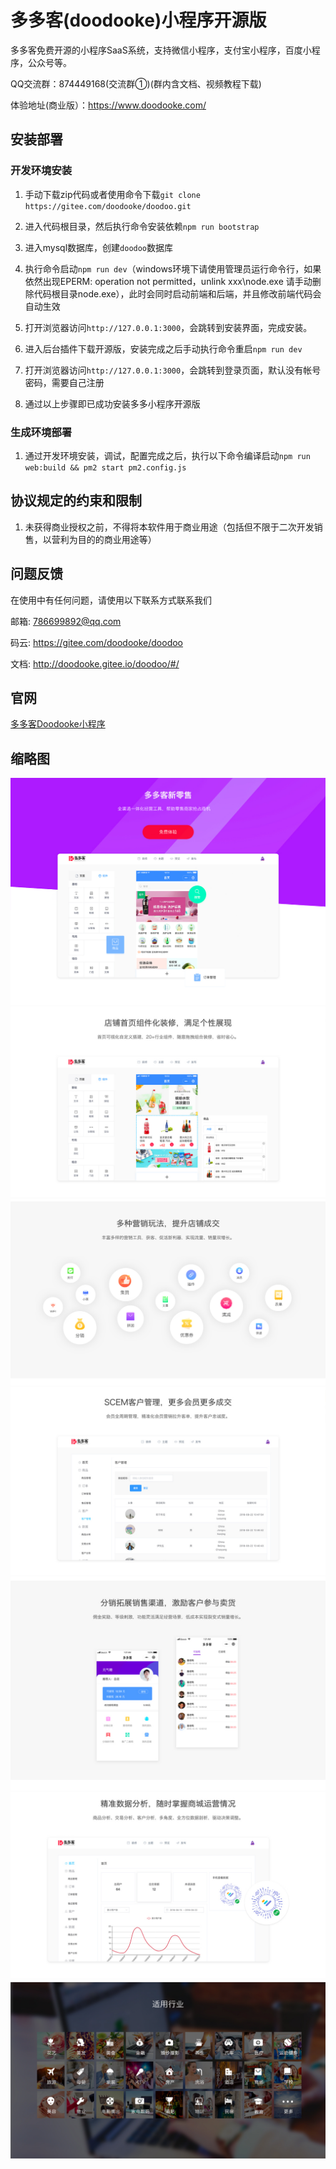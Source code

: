 # 多多客(doodooke)小程序开源版

多多客免费开源的小程序SaaS系统，支持微信小程序，支付宝小程序，百度小程序，公众号等。

QQ交流群：874449168(交流群①)(群内含文档、视频教程下载)

体验地址(商业版）：https://www.doodooke.com/  

## 安装部署

### 开发环境安装

1. 手动下载zip代码或者使用命令下载`git clone https://gitee.com/doodooke/doodoo.git`

2. 进入代码根目录，然后执行命令安装依赖`npm run bootstrap`

3. 进入mysql数据库，创建`doodoo`数据库

4. 执行命令启动`npm run dev`（windows环境下请使用管理员运行命令行，如果依然出现EPERM: operation not permitted，unlink xxx\node.exe 请手动删除代码根目录node.exe），此时会同时启动前端和后端，并且修改前端代码会自动生效

5. 打开浏览器访问`http://127.0.0.1:3000`，会跳转到安装界面，完成安装。

6. 进入后台插件下载开源版，安装完成之后手动执行命令重启`npm run dev`

7. 打开浏览器访问`http://127.0.0.1:3000`，会跳转到登录页面，默认没有帐号密码，需要自己注册

8. 通过以上步骤即已成功安装多多小程序开源版

### 生成环境部署

1. 通过开发环境安装，调试，配置完成之后，执行以下命令编译启动`npm run web:build && pm2 start pm2.config.js`


## 协议规定的约束和限制

1. 未获得商业授权之前，不得将本软件用于商业用途（包括但不限于二次开发销售，以营利为目的的商业用途等）

## 问题反馈

在使用中有任何问题，请使用以下联系方式联系我们

邮箱: 786699892@qq.com

码云: https://gitee.com/doodooke/doodoo

文档: http://doodooke.gitee.io/doodoo/#/

## 官网
[多多客Doodooke小程序](https://www.doodooke.com)

## 缩略图
![](/docs/thumb/1.jpg)
![](/docs/thumb/2.jpg)
![](/docs/thumb/3.jpg)
![](/docs/thumb/4.jpg)
![](/docs/thumb/5.jpg)
![](/docs/thumb/6.jpg)
![](/docs/thumb/7.jpg)
